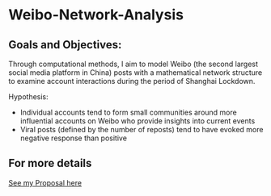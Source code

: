 # Weibo-Network-Analysis

## Goals and Objectives:
Through computational methods, I aim to model Weibo (the second largest social media platform in China) posts with a mathematical network structure to examine account interactions during the period of Shanghai Lockdown. 

Hypothesis: 
* Individual accounts tend to form small communities around more influential accounts on Weibo who provide insights into current events
* Viral posts (defined by the number of reposts) tend to have evoked more negative response than positive

## For more details

[See my Proposal here](https://docs.google.com/document/d/1_xEOMF1aNBI0XEZ9kS87kxECMURU6AnXk7oRz_tRjT8/edit?usp=sharing)
